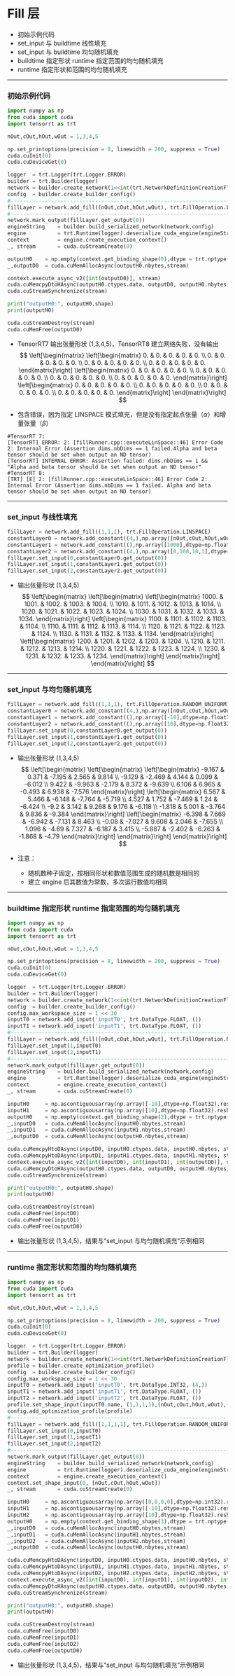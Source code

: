 # Fill 层
+ 初始示例代码
+ set_input 与 buildtime 线性填充
+ set_input 与 buildtime 均匀随机填充
+ buildtime 指定形状 runtime 指定范围的均匀随机填充
+ runtime 指定形状和范围的均匀随机填充

---
### 初始示例代码
```python
import numpy as np
from cuda import cuda
import tensorrt as trt

nOut,cOut,hOut,wOut = 1,3,4,5                                                                       # 输出张量形状 NCHW

np.set_printoptions(precision = 8, linewidth = 200, suppress = True)
cuda.cuInit(0)
cuda.cuDeviceGet(0)

logger  = trt.Logger(trt.Logger.ERROR)
builder = trt.Builder(logger)
network = builder.create_network(1<<int(trt.NetworkDefinitionCreationFlag.EXPLICIT_BATCH))
config  = builder.create_builder_config()
#---------------------------------------------------------------------------------------------------# 替换部分
fillLayer = network.add_fill((nOut,cOut,hOut,wOut), trt.FillOperation.LINSPACE)
#---------------------------------------------------------------------------------------------------# 替换部分
network.mark_output(fillLayer.get_output(0))
engineString    = builder.build_serialized_network(network,config)
engine          = trt.Runtime(logger).deserialize_cuda_engine(engineString)
context         = engine.create_execution_context()
_, stream       = cuda.cuStreamCreate(0)

outputH0    = np.empty(context.get_binding_shape(0),dtype = trt.nptype(engine.get_binding_dtype(0)))
_,outputD0  = cuda.cuMemAllocAsync(outputH0.nbytes,stream)

context.execute_async_v2([int(outputD0)], stream)
cuda.cuMemcpyDtoHAsync(outputH0.ctypes.data, outputD0, outputH0.nbytes, stream)
cuda.cuStreamSynchronize(stream)

print("outputH0:", outputH0.shape)
print(outputH0)

cuda.cuStreamDestroy(stream)
cuda.cuMemFree(outputD0)
```

+ TensorRT7 输出张量形状 (1,3,4,5)，TensorRT8 建立网络失败，没有输出
$$
\left[\begin{matrix}
    \left[\begin{matrix}
        0. & 0. & 0. & 0. & 0. \\
        0. & 0. & 0. & 0. & 0. \\
        0. & 0. & 0. & 0. & 0. \\
        0. & 0. & 0. & 0. & 0.
    \end{matrix}\right]
    \left[\begin{matrix}
        0. & 0. & 0. & 0. & 0. \\
        0. & 0. & 0. & 0. & 0. \\
        0. & 0. & 0. & 0. & 0. \\
        0. & 0. & 0. & 0. & 0.
    \end{matrix}\right]
    \left[\begin{matrix}
        0. & 0. & 0. & 0. & 0. \\
        0. & 0. & 0. & 0. & 0. \\
        0. & 0. & 0. & 0. & 0. \\
        0. & 0. & 0. & 0. & 0.
    \end{matrix}\right]
\end{matrix}\right]
$$

+ 包含错误，因为指定 LINSPACE 模式填充，但是没有指定起点张量（$\alpha$）和增量张量（$\beta$）
```
#TensorRT 7:
[TensorRT] ERROR: 2: [fillRunner.cpp::executeLinSpace::46] Error Code 2: Internal Error (Assertion dims.nbDims == 1 failed.Alpha and beta tensor should be set when output an ND tensor)
[TensorRT] INTERNAL ERROR: Assertion failed: dims.nbDims == 1 && "Alpha and beta tensor should be set when output an ND tensor"
#TensorRT 8:
[TRT] [E] 2: [fillRunner.cpp::executeLinSpace::46] Error Code 2: Internal Error (Assertion dims.nbDims == 1 failed. Alpha and beta tensor should be set when output an ND tensor)
```

---
### set_input 与线性填充
```python
fillLayer = network.add_fill((1,1,1), trt.FillOperation.LINSPACE)
constantLayer0 = network.add_constant((4,),np.array([nOut,cOut,hOut,wOut],dtype=np.int32))          # 形状张量
constantLayer1 = network.add_constant((),np.array([1000],dtype=np.float32))                         # 初值标量
constantLayer2 = network.add_constant((4,),np.array([0,100,10,1],dtype=np.float32))                 # 增量张量
fillLayer.set_input(0,constantLayer0.get_output(0))
fillLayer.set_input(1,constantLayer1.get_output(0))
fillLayer.set_input(2,constantLayer2.get_output(0))
```

+ 输出张量形状 (1,3,4,5)
$$
\left[\begin{matrix}
    \left[\begin{matrix}
        \left[\begin{matrix}
            1000. & 1001. & 1002. & 1003. & 1004. \\
            1010. & 1011. & 1012. & 1013. & 1014. \\
            1020. & 1021. & 1022. & 1023. & 1024. \\
            1030. & 1031. & 1032. & 1033. & 1034.
        \end{matrix}\right]
        \left[\begin{matrix}
            1100. & 1101. & 1102. & 1103. & 1104. \\
            1110. & 1111. & 1112. & 1113. & 1114. \\
            1120. & 1121. & 1122. & 1123. & 1124. \\
            1130. & 1131. & 1132. & 1133. & 1134.
        \end{matrix}\right]
        \left[\begin{matrix}
            1200. & 1201. & 1202. & 1203. & 1204. \\
            1210. & 1211. & 1212. & 1213. & 1214. \\
            1220. & 1221. & 1222. & 1223. & 1224. \\
            1230. & 1231. & 1232. & 1233. & 1234.
        \end{matrix}\right]
    \end{matrix}\right]
\end{matrix}\right]
$$

---
### set_input 与均匀随机填充
```python
fillLayer = network.add_fill((1,1,1), trt.FillOperation.RANDOM_UNIFORM)
constantLayer0 = network.add_constant((4,),np.array([nOut,cOut,hOut,wOut],dtype=np.int32))          # 形状张量
constantLayer1 = network.add_constant((),np.array([-10],dtype=np.float32))                          # 最小值标量
constantLayer2 = network.add_constant((),np.array([10],dtype=np.float32))                           # 最大指标量
fillLayer.set_input(0,constantLayer0.get_output(0))
fillLayer.set_input(1,constantLayer1.get_output(0))
fillLayer.set_input(2,constantLayer2.get_output(0))
```

+ 输出张量形状 (1,3,4,5)
$$
\left[\begin{matrix}
    \left[\begin{matrix}
        \left[\begin{matrix}
            -9.167 &  0.371 & -7.195  & 2.565 &  9.814 \\
            -9.129 & -2.469 &  4.144  & 0.099 & -6.012 \\
             9.422 & -9.963 & -2.179  & 8.372 & -9.639 \\
             6.106 &  6.965 & -0.493  & 6.938 & -7.576
        \end{matrix}\right]
        \left[\begin{matrix}
             6.567 &  5.466 & -6.148 & -7.764 & -5.719 \\
             4.527 &  1.752 & -7.469 &  1.24  & -6.424 \\
            -9.2   &  3.142 &  9.268 &  9.176 & -6.118 \\
            -1.818 &  5.001 & -3.764 &  9.836 & -9.384
        \end{matrix}\right]
        \left[\begin{matrix}
            -6.398 &  7.669 & -6.942 & -7.131 &  8.463 \\
            -0.08  & -7.027 &  9.608 &  2.046 & -7.655 \\
             1.096 & -4.69  &  7.327 & -6.187 &  3.415 \\
            -5.887 & -2.402 & -6.263 & -1.868 & -4.79
        \end{matrix}\right]
    \end{matrix}\right]
\end{matrix}\right]
$$

+ 注意：
  - 随机数种子固定，按相同形状和数值范围生成的随机数是相同的
  - 建立 engine 后其数值为常数，多次运行数值均相同

---
### buildtime 指定形状 runtime 指定范围的均匀随机填充
```python
import numpy as np
from cuda import cuda
import tensorrt as trt

nOut,cOut,hOut,wOut = 1,3,4,5

np.set_printoptions(precision = 8, linewidth = 200, suppress = True)
cuda.cuInit(0)
cuda.cuDeviceGet(0)

logger  = trt.Logger(trt.Logger.ERROR)
builder = trt.Builder(logger)
network = builder.create_network(1<<int(trt.NetworkDefinitionCreationFlag.EXPLICIT_BATCH))
config  = builder.create_builder_config()
config.max_workspace_size = 1 << 30                                                                 # 设置空间给 TensoRT 尝试优化，单位 Byte
inputT0 = network.add_input('inputT0', trt.DataType.FLOAT, ())
inputT1 = network.add_input('inputT1', trt.DataType.FLOAT, ())
#---------------------------------------------------------------------------------------------------# 替换部分
fillLayer = network.add_fill([nOut,cOut,hOut,wOut], trt.FillOperation.RANDOM_UNIFORM)
fillLayer.set_input(1,inputT0)
fillLayer.set_input(2,inputT1)
#---------------------------------------------------------------------------------------------------# 替换部分
network.mark_output(fillLayer.get_output(0))
engineString    = builder.build_serialized_network(network,config)
engine          = trt.Runtime(logger).deserialize_cuda_engine(engineString)
context         = engine.create_execution_context()
_, stream       = cuda.cuStreamCreate(0)

inputH0     = np.ascontiguousarray(np.array([-10],dtype=np.float32).reshape(-1))
inputH1     = np.ascontiguousarray(np.array([10],dtype=np.float32).reshape(-1))
outputH0    = np.empty(context.get_binding_shape(2),dtype = trt.nptype(engine.get_binding_dtype(2)))
_,inputD0   = cuda.cuMemAllocAsync(inputH0.nbytes,stream)
_,inputD1   = cuda.cuMemAllocAsync(inputH1.nbytes,stream)
_,outputD0  = cuda.cuMemAllocAsync(outputH0.nbytes,stream)

cuda.cuMemcpyHtoDAsync(inputD0, inputH0.ctypes.data, inputH0.nbytes, stream)
cuda.cuMemcpyHtoDAsync(inputD1, inputH1.ctypes.data, inputH1.nbytes, stream)
context.execute_async_v2([int(inputD0), int(inputD1), int(outputD0)], stream)
cuda.cuMemcpyDtoHAsync(outputH0.ctypes.data, outputD0, outputH0.nbytes, stream)
cuda.cuStreamSynchronize(stream)

print("outputH0:", outputH0.shape)
print(outputH0)

cuda.cuStreamDestroy(stream)
cuda.cuMemFree(inputD0)
cuda.cuMemFree(inputD1)
cuda.cuMemFree(outputD0)
```

+ 输出张量形状 (1,3,4,5)，结果与“set_input 与均匀随机填充”示例相同

---
### runtime 指定形状和范围的均匀随机填充
```python
import numpy as np
from cuda import cuda
import tensorrt as trt

nOut,cOut,hOut,wOut = 1,3,4,5

np.set_printoptions(precision = 8, linewidth = 200, suppress = True)
cuda.cuInit(0)
cuda.cuDeviceGet(0)

logger  = trt.Logger(trt.Logger.ERROR)
builder = trt.Builder(logger)
network = builder.create_network(1<<int(trt.NetworkDefinitionCreationFlag.EXPLICIT_BATCH))
profile = builder.create_optimization_profile()                                                     # 需要使用 profile
config  = builder.create_builder_config()
config.max_workspace_size = 1 << 30                                                                 # 设置空间给 TensoRT 尝试优化，单位 Byte
inputT0 = network.add_input('inputT0', trt.DataType.INT32, (4,))
inputT1 = network.add_input('inputT1', trt.DataType.FLOAT, ())
inputT2 = network.add_input('inputT2', trt.DataType.FLOAT, ())
profile.set_shape_input(inputT0.name, (1,1,1,1),(nOut,cOut,hOut,wOut),(5,5,5,5))                        # 这里设置的不是 shape input 的形状而是值，范围覆盖住之后需要的值就好
config.add_optimization_profile(profile)
#---------------------------------------------------------------------------------------------------# 替换部分
fillLayer = network.add_fill([1,1,1,1], trt.FillOperation.RANDOM_UNIFORM)
fillLayer.set_input(0,inputT0)
fillLayer.set_input(1,inputT1)
fillLayer.set_input(2,inputT2)
#---------------------------------------------------------------------------------------------------# 替换部分
network.mark_output(fillLayer.get_output(0))
engineString    = builder.build_serialized_network(network,config)
engine          = trt.Runtime(logger).deserialize_cuda_engine(engineString)
context         = engine.create_execution_context()
context.set_shape_input(0, [nOut,cOut,hOut,wOut])                                                   # 运行时绑定真实形状张量值
_, stream       = cuda.cuStreamCreate(0)

inputH0     = np.ascontiguousarray(np.array([0,0,0,0],dtype=np.int32).reshape(-1))                  # 传形状张量数据可用垃圾值
inputH1     = np.ascontiguousarray(np.array([-10],dtype=np.float32).reshape(-1))
inputH2     = np.ascontiguousarray(np.array([10],dtype=np.float32).reshape(-1))
outputH0    = np.empty(context.get_binding_shape(3),dtype = trt.nptype(engine.get_binding_dtype(3)))
_,inputD0   = cuda.cuMemAllocAsync(inputH0.nbytes,stream)
_,inputD1   = cuda.cuMemAllocAsync(inputH1.nbytes,stream)
_,inputD2   = cuda.cuMemAllocAsync(inputH2.nbytes,stream)
_,outputD0  = cuda.cuMemAllocAsync(outputH0.nbytes,stream)

cuda.cuMemcpyHtoDAsync(inputD0, inputH0.ctypes.data, inputH0.nbytes, stream)
cuda.cuMemcpyHtoDAsync(inputD1, inputH1.ctypes.data, inputH1.nbytes, stream)
cuda.cuMemcpyHtoDAsync(inputD2, inputH2.ctypes.data, inputH2.nbytes, stream)
context.execute_async_v2([int(inputD0), int(inputD1), int(inputD2), int(outputD0)], stream)
cuda.cuMemcpyDtoHAsync(outputH0.ctypes.data, outputD0, outputH0.nbytes, stream)
cuda.cuStreamSynchronize(stream)

print("outputH0:", outputH0.shape)
print(outputH0)

cuda.cuStreamDestroy(stream)
cuda.cuMemFree(inputD0)
cuda.cuMemFree(inputD1)
cuda.cuMemFree(inputD2)
cuda.cuMemFree(outputD0)
```

+ 输出张量形状 (1,3,4,5)，结果与“set_input 与均匀随机填充”示例相同

